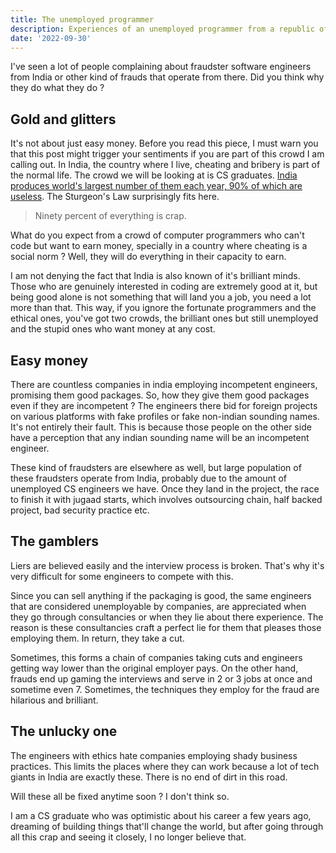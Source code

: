 ```yaml
---
title: The unemployed programmer
description: Experiences of an unemployed programmer from a republic of broken systems and broken people.
date: '2022-09-30'
---
```


I've seen a lot of people complaining about fraudster software engineers from India or other kind of frauds that operate from there. Did you think why they do what they do ?

## Gold and glitters

It's not about just easy money. Before you read this piece, I must warn you that this post might trigger your sentiments if you are part of this crowd I am calling out. In India, the country where I live, cheating and bribery is part of the normal life. The crowd we will be looking at is CS graduates. [India produces world's largest number of them each year, 90% of which are useless](https://www.telegraphindia.com/education/computer-science-skill-wake-up-call-in-study/cid/1687124). The Sturgeon's Law surprisingly fits here.

> Ninety percent of everything is crap.

What do you expect from a crowd of computer programmers who can't code but want to earn money, specially in a country where cheating is a social norm ? Well, they will do everything in their capacity to earn.

I am not denying the fact that India is also known of it's brilliant minds. Those who are genuinely interested in coding are extremely good at it, but being good alone is not something that will land you a job, you need a lot more than that. This way, if you ignore the fortunate programmers and the ethical ones, you've got two crowds, the brilliant ones but still unemployed and the stupid ones who want money at any cost.

## Easy money

There are countless companies in india employing incompetent engineers, promising them good packages. So, how they give them good packages even if they are incompetent ? The engineers there bid for foreign projects on various platforms with fake profiles or fake non-indian sounding names. It's not entirely their fault. This is because those people on the other side have a perception that any indian sounding name will be an incompetent engineer.

These kind of fraudsters are elsewhere as well, but large population of these fraudsters operate from India, probably due to the amount of unemployed CS engineers we have. Once they land in the project, the race to finish it with jugaad starts, which involves outsourcing chain, half backed project, bad security practice etc.

## The gamblers

Liers are believed easily and the interview process is broken. That's why it's very difficult for some engineers to compete with this.

Since you can sell anything if the packaging is good, the same engineers that are considered unemployable by companies, are appreciated when they go through consultancies or when they lie about there experience. The reason is these consultancies craft a perfect lie for them that pleases those employing them. In return, they take a cut.

Sometimes, this forms a chain of companies taking cuts and engineers getting way lower than the original employer pays. On the other hand, frauds end up gaming the interviews and serve in 2 or 3 jobs at once and sometime even 7. Sometimes, the techniques they employ for the fraud are hilarious and brilliant.

## The unlucky one

The engineers with ethics hate companies employing shady business practices. This limits the places where they can work because a lot of tech giants in India are exactly these. There is no end of dirt in this road.

Will these all be fixed anytime soon ? I don't think so.

I am a CS graduate who was optimistic about his career a few years ago, dreaming of building things that'll change the world, but after going through all this crap and seeing it closely, I no longer believe that.
